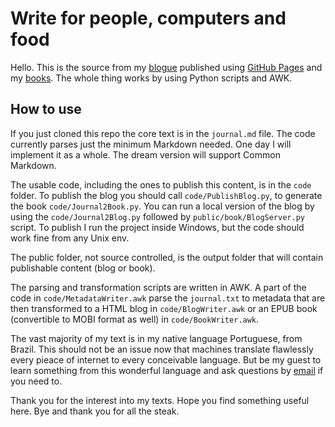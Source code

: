 # Write for people, computers and food

Hello. This is the source from my [blogue] published using [GitHub Pages] and my [books]. The whole thing works by using Python scripts and AWK.

## How to use

If you just cloned this repo the core text is in the `journal.md` file. The code currently parses just the minimum Markdown needed. One day I will implement it as a whole. The dream version will support Common Markdown.

The usable code, including the ones to publish this content, is in the `code` folder. To publish the blog you should call `code/PublishBlog.py`, to generate the book `code/Journal2Book.py`. You can run a local version of the blog by using the `code/Journal2Blog.py` followed by `public/book/BlogServer.py` script. To publish I run the project inside Windows, but the code should work fine from any Unix env.

The public folder, not source controlled, is the output folder that will contain publishable content (blog or book).

The parsing and transformation scripts are written in AWK. A part of the code in `code/MetadataWriter.awk` parse the `journal.txt` to metadata that are then transformed to a HTML blog in `code/BlogWriter.awk` or an EPUB book (convertible to MOBI format as well) in `code/BookWriter.awk`.

The vast majority of my text is in my native language Portuguese, from Brazil. This should not be an issue now that machines translate flawlessly every pieace of internet to every conceivable language. But be my guest to learn something from this wonderful language and ask questions by [email] if you need to.

Thank you for the interest into my texts. Hope you find something useful here. Bye and thank you for all the steak.

[blogue]: https://caloni.com.br
[GitHub Pages]: https://github.com/Caloni/caloni.github.io
[books]: https://www.amazon.com/s?rh=p_27%3AWanderley%2BCaloni
[email]: mailto:wanderley.caloni@gmail.com
